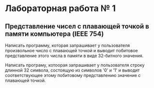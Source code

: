 # Лабораторная работа № 1

## Представление чисел с плавающей точкой в памяти компьютера (IEEE 754)

Написать программу, которая запрашивает у пользователя произвольное число с плавающей точкой
и выводит побитовое представление этого числа в памяти в виде 32-битного значения.

Написать програму, котоорая запрашивает у пользователя строку длинной 32 символа, состоящую
из символов '0' и '1' и выводит соответствующее этому побитовому представлению значение с
плавающей точкой.
